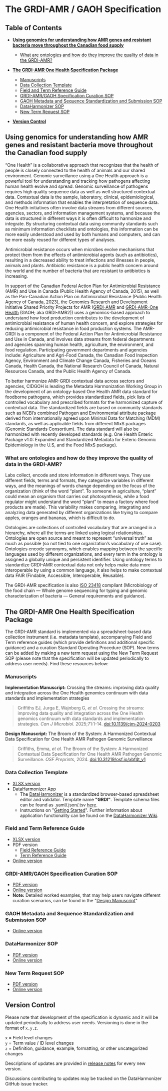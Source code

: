 # The GRDI-AMR / GAOH Specification

## Table of Contents

<!-- TOC start (generated with https://github.com/derlin/bitdowntoc) -->

- **[Using genomics for understanding how AMR genes and resistant bacteria move throughout the Canadian food supply](#using-genomics-for-understanding-how-amr-genes-and-resistant-bacteria-move-throughout-the-canadian-food-supply)**
   * [What are ontologies and how do they improve the quality of data in the GRDI-AMR?](#what-are-ontologies-and-how-do-they-improve-the-quality-of-data-in-the-grdi-amr)
     
- **[The GRDI-AMR One Health Specification Package](#the-grdi-amr-one-health-specification-package)**
   * [Manuscripts](#manuscripts)
   * [Data Collection Template](#data-collection-template)
   * [Field and Term Reference Guide](#field-and-term-reference-guide)
   * [GRDI-AMR/GAOH Specification Curation SOP](#grdi-amrgaoh-specification-curation-sop)
   * [GAOH Metadata and Sequence Standardization and Submission SOP](#gaoh-metadata-and-sequence-standardization-and-submission-sop)
   * [DataHarmonizer SOP](#dataharmonizer-sop)
   * [New Term Request SOP](#new-term-request-sop)
     
- **[Version Control](#version-control)**

<!-- TOC end -->

## Using genomics for understanding how AMR genes and resistant bacteria move throughout the Canadian food supply

“One Health” is a collaborative approach that recognizes that the health of people is closely connected to the health of animals and our shared environment. Genomic surveillance using a One Health approach is a powerful tool for understanding and tracking how pathogens affecting human health evolve and spread. Genomic surveillance of pathogens requires high quality sequence data as well as well structured contextual data. Contextual data is the sample, laboratory, clinical, epidemiological, and methods information that enables the interpretation of sequence data. One Health initiatives often involve data streams from different sources, agencies, sectors, and information management systems, and because the data is structured in different ways it is often difficult to harmonize and integrate. By structuring contextual data using community standards such as minimum information checklists and ontologies, this information can be more easily understood and used by both humans and computers, and can be more easily reused for different types of analyses.

Antimicrobial resistance occurs when microbes evolve mechanisms that protect them from the effects of antimicrobial agents (such as antibiotics), resulting in a decreased ability to treat infections and illnesses in people, animals and plants. Antibiotic resistance is a public health concern around the world and the number of bacteria that are resistant to antibiotics is increasing.

In support of the Canadian Federal Action Plan for Antimicrobial Resistance (AMR) and Use in Canada (Public Health Agency of Canada, 2015), as well as the Pan-Canadian Action Plan on Antimicrobial Resistance (Public Health Agency of Canada, 2023), the Genomics Research and Development Initiative Shared Priority Projects for AMR ([GRDI-AMR](https://grdi.canada.ca/en/projects/antimicrobial-resistance-amr-project) and [GRDI-AMR-One Health](https://grdi.canada.ca/en/projects/antimicrobial-resistance-2-amr2-project) (GAOH; aka GRDI-AMR2)) uses a genomics-based approach to understand how food production contributes to the development of antimicrobial resistance of human health concern, and explore strategies for reducing antimicrobial resistance in food production systems. The AMR-GRDI is a component of the Federal Action Plan for Antimicrobial Resistance and Use in Canada, and involves data streams from federal departments and agencies spanning human health, agriculture, the environment, and food regulation. Participating government departments and agencies include: Agriculture and Agri-Food Canada, the Canadian Food Inspection Agency, Environment and Climate Change Canada, Fisheries and Oceans Canada, Health Canada, the National Research Council of Canada, Natural Resources Canada, and the Public Health Agency of Canada. 

To better harmonize AMR-GRDI contextual data across sectors and agencies, CIDGOH is leading the Metadata Harmonization Working Group in the development of an ontology-based One Health AMR data standard for foodborne pathogens, which provides standardized fields, pick lists of controlled vocabulary and prescribed formats for the harmonized capture of contextual data. The standardized fields are based on community standards such as NCBI’s combined Pathogen and Environmental attribute package derived from internationally agreed upon Minimal Data for Matching (MDM) standards, as well as applicable fields from different MIxS packages (Genomic Standards Consortium). The data standard will also be harmonized with recently developed standards (e.g. One Health Enteric Package v1.0: Expanded and Standardized Metadata for Enteric Genomic Epidemiology in the U.S, and the Food MIxS package). 

### What are ontologies and how do they improve the quality of data in the GRDI-AMR?

Labs collect, encode and store information in different ways. They use different fields, terms and formats, they categorize variables in different ways, and the meanings of words change depending on the focus of the organization (think of the word “plant”. To someone in agriculture, “plant” could mean an organism that carries out photosynthesis, while a food regulator might understand the word “plant” to mean a factory where food products are made). This variability makes comparing, integrating and analyzing data generated by different organizations like trying to compare apples, oranges and bananas, which is difficult to do.
 
Ontologies are collections of controlled vocabulary that are arranged in a hierarchy, where all the terms are linked using logical relationships. Ontologies are open source and meant to represent “universal truth” as much as possible (so not tied to one organization’s vocabulary of use case). Ontologies encode synonyms, which enables mapping between the specific languages used by different organizations, and every term in the ontology is assigned a globally unique and persistent identifier. Using ontology terms to standardize GRDI-AMR contextual data not only helps make data more interoperable by using a common language, it also helps to make contextual data FAIR (Findable, Accessible, Interoperable, Reusable).

The GRDI-AMR specification is also [ISO 23418](https://www.iso.org/standard/75509.html) compliant (Microbiology of the food chain — Whole genome sequencing for typing and genomic characterization of bacteria — General requirements and guidance).

## The GRDI-AMR One Health Specification Package

The GRDI-AMR standard is implemented via a spreadsheet-based data collection instrument (i.e. metadata template), accompanying Field and Term reference guides (which provide definitions and additional specific guidance) and a curation Standard Operating Procedure (SOP). New terms can be added by making a new term request using the New Term Request SOP (please note that the specification will be updated periodically to address user needs). Find these resources below:

### Manuscripts

**Implementation Manuscript:** Crossing the streams: improving data quality and integration across the One Health genomics continuum with data standards and implementation strategies
> Griffiths EJ, Jurga E, Wajnberg G, _et al._ Crossing the streams: improving data quality and integration across the One Health genomics continuum with data standards and implementation strategies. _Can J Microbiol._ 2025;71:1-14. [doi:10.1139/cjm-2024-0203](https://doi.org/10.1139/cjm-2024-0203)

**Design Manuscript:** The Broom of the System: A Harmonized Contextual Data Specification for One Health AMR Pathogen Genomic Surveillance
> Griffiths, Emma, _et al._ The Broom of the System: A Harmonized Contextual Data Specification for One Health AMR Pathogen Genomic Surveillance. _OSF Preprints_, 2024. [doi:10.31219/osf.io/xbf4t_v1](https://doi.org/10.31219/osf.io/xbf4t_v1)
 
### Data Collection Template
- [XLSX version](https://github.com/cidgoh/GRDI_AMR_One_Health/tree/main/Template)
- [DataHarmonizer App](https://github.com/cidgoh/pathogen-genomics-package/releases)
  - The [DataHarmonizer](https://github.com/cidgoh/DataHarmonizer) is a standardized browser-based spreadsheet editor and validator. Template name **"GRDI"**. Template schema files can be found as .yaml/.json/.tsv [here](https://github.com/cidgoh/DataHarmonizer/tree/master/web/templates/grdi).
  - Instructions on "[Getting Started](https://github.com/cidgoh/GRDI_AMR_One_Health/blob/main/SOPs/GRDI_DataHarmonizer-SOP-7.6.pdf)". Further information about application functionality can be found on the [DataHarmonizer Wiki](https://github.com/cidgoh/pathogen-genomics-package/wiki/DataHarmonizer-Getting-Started).
 
### Field and Term Reference Guide
- [XLSX version](https://github.com/cidgoh/GRDI_AMR_One_Health/tree/main/Reference%20Guide)
- PDF version
  - [Field Reference Guide](https://github.com/cidgoh/GRDI_AMR_One_Health/blob/main/Reference%20Guide)
  - [Term Reference Guide](https://github.com/cidgoh/GRDI_AMR_One_Health/blob/main/Reference%20Guide)
- [Online version](https://docs.google.com/spreadsheets/d/1crc7yQtd8aj5LJYyeDMrNWqUO-o9ulKRkSqAub-51gg/edit?usp=sharing)

### GRDI-AMR/GAOH Specification Curation SOP
- [PDF version](https://github.com/cidgoh/GRDI_AMR_One_Health/tree/main/SOPs)
- [Online version](https://docs.google.com/document/d/e/2PACX-1vTFrkZ5CaZTgoQLnAnIYPVOrDhl1xkYvCaMIcQ4BfcvH77N9vcy5zRnjyM6dvl4ZwYK2EwhDTc1Rvl1/pub)
- **Note:** Detailed worked examples, that may help users navigate different curation scenarios, can be found in the "[Design Manuscript](#manuscripts)" 

### GAOH Metadata and Sequence Standardization and Submission SOP
- [Online version](https://github.com/grdi-amr/docs-and-SOPs/blob/main/metadata_standards_sop.md) 

### DataHarmonizer SOP
- [PDF version](https://github.com/cidgoh/GRDI_AMR_One_Health/blob/main/SOPs)
- [Online version](https://docs.google.com/document/d/e/2PACX-1vQgwhvNtRRw4lgLx807LF7VCtynshapoSPOUEvFcPNORmdUyJ1_KVm_rTDRwivW4Ppwy9s-rZfLqZmx/pub)

### New Term Request SOP
- [PDF version](https://github.com/cidgoh/GRDI_AMR_One_Health/tree/main/SOPs)
- [Online version](https://docs.google.com/document/d/e/2PACX-1vQN0xPHYyr7Tgvu7RYHYGNY2QHh8Vb9XaoIw7we0VmaR5JsjV_OIdyn4wuGBz7dXPqFPT67mjJmjiUl/pub)

## Version Control
Please note that development of the specification is dynamic and it will be updated periodically to address user needs. Versioning is done in the format of `x.y.z`.

`x` = Field level changes <br>
`y` = Term value / ID level changes <br>
`z` = Definition, guidance, example, formatting, or other uncategorized changes <br>

Descriptions of updates are provided in [release notes](https://github.com/cidgoh/GRDI_AMR_One_Health/releases) for every new version.

Discussions contributing to updates may be tracked on the DataHarmonizer GitHub issue tracker.
